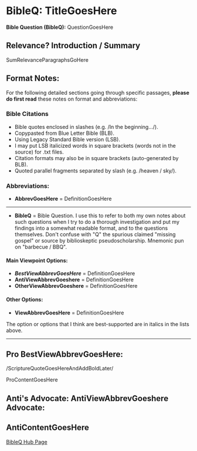 <head><link rel="stylesheet" href="style.css"></head>

# BibleQ: TitleGoesHere

**Bible Question (BibleQ):** QuestionGoesHere

## Relevance? Introduction / Summary
SumRelevanceParagraphsGoHere

## Format Notes:
For the following detailed sections going through specific passages, **please do first read** these notes on format and abbreviations:

### Bible Citations
- Bible quotes enclosed in slashes (e.g. /In the beginning.../).
- Copypasted from Blue Letter Bible (BLB).
- Using Legacy Standard Bible version (LSB).
- I may put LSB italicized words in square brackets (words not in the source) for .txt files.
- Citation formats may also be in square brackets (auto-generated by BLB).
- Quoted parallel fragments separated by slash (e.g. /heaven / sky/).

### Abbreviations:
- **AbbrevGoesHere** = DefinitionGoesHere
---
- **BibleQ** = Bible Question. I use this to refer to both my own notes about such questions when I try to do a thorough investigation and put my findings into a somewhat readable format, and to the questions themselves. Don't confuse with "Q" the spurious claimed "missing gospel" or source by biblioskeptic pseudoscholarship. Mnemonic pun on "barbecue / BBQ".

#### Main Viewpoint Options:
- ***BestViewAbbrevGoesHere*** = DefinitionGoesHere
- **AntiViewAbbrevGoeshere** = DefinitionGoesHere
- **OtherViewAbbrevGoeshere** = DefinitionGoesHere

#### Other Options:
- **ViewAbbrevGoesHere** = DefinitionGoesHere

The option or options that I think are best-supported are in italics in the lists above.

---

## Pro BestViewAbbrevGoesHere:

/ScriptureQuoteGoesHereAndAddBoldLater/

ProContentGoesHere

## Anti's Advocate:  AntiViewAbbrevGoeshere Advocate:

AntiContentGoesHere
---
[BibleQ Hub Page](index.md)